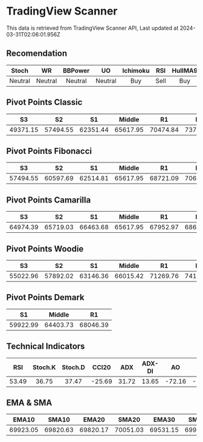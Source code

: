 # TradingView Scanner
This data is retrieved from TradingView Scanner API, Last updated at 2024-03-31T02:06:01.956Z

## Recomendation
| Stoch | WR | BBPower | UO | Ichimoku | RSI | HullMA9 |
| :---: | :---: | :---: | :---: | :---: | :---: | :---: |
| Neutral | Neutral | Neutral | Neutral | Buy | Sell | Buy |

## Pivot Points Classic
| S3 | S2 | S1 | Middle | R1 | R2 | R3 |
| :---: | :---: | :---: | :---: | :---: | :---: | :---: |
| 49371.15 | 57494.55 | 62351.44 | 65617.95 | 70474.84 | 73741.35 | 81864.75 |

## Pivot Points Fibonacci
| S3 | S2 | S1 | Middle | R1 | R2 | R3 |
| :---: | :---: | :---: | :---: | :---: | :---: | :---: |
| 57494.55 | 60597.69 | 62514.81 | 65617.95 | 68721.09 | 70638.21 | 73741.35 |

## Pivot Points Camarilla
| S3 | S2 | S1 | Middle | R1 | R2 | R3 |
| :---: | :---: | :---: | :---: | :---: | :---: | :---: |
| 64974.39 | 65719.03 | 66463.68 | 65617.95 | 67952.97 | 68697.61 | 69442.26 |

## Pivot Points Woodie
| S3 | S2 | S1 | Middle | R1 | R2 | R3 |
| :---: | :---: | :---: | :---: | :---: | :---: | :---: |
| 55022.96 | 57892.02 | 63146.36 | 66015.42 | 71269.76 | 74138.82 | 79393.16 |

## Pivot Points Demark
| S1 | Middle | R1 |
| :---: | :---: | :---: |
| 59922.99 | 64403.73 | 68046.39 |

## Technical Indicators
| RSI | Stoch.K | Stoch.D | CCI20 | ADX | ADX-DI | AO | Mom | MACD | MACD | W.R | HullMA9 |
| :---: | :---: | :---: | :---: | :---: | :---: | :---: | :---: | :---: | :---: | :---: | :---: |
| 53.49 | 36.75 | 37.47 | -25.69 | 31.72 | 13.65 | -72.16 | -144.84 | 266.30 | 398.01 | -51.87 | 69885.26 |

## EMA & SMA
| EMA10 | SMA10 | EMA20 | SMA20 | EMA30 | SMA30 | EMA50 | SMA50 | EMA100 | SMA100 | EMA200 | SMA200 |
| :---: | :---: | :---: | :---: | :---: | :---: | :---: | :---: | :---: | :---: | :---: | :---: |
| 69923.05 | 69820.63 | 69820.17 | 70051.03 | 69531.15 | 69992.94 | 68956.50 | 68500.67 | 67913.39 | 67563.15 | 65028.23 | 66667.18 |